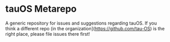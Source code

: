 # tauOS Metarepo

A generic repository for issues and suggestions regarding tauOS. If you think a different repo (in the organization](https://github.com/tau-OS) is the right place, please file issues there first!
